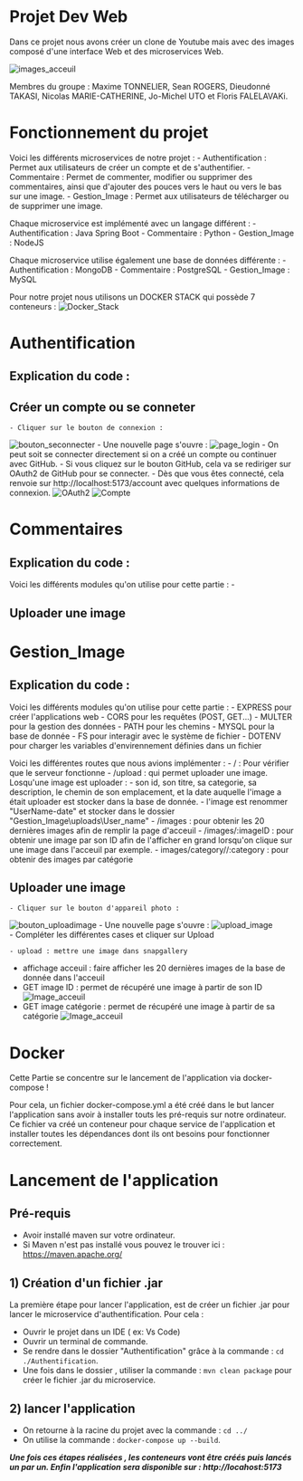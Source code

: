 # Projet Dev Web


Dans ce projet nous avons créer un clone de Youtube mais avec des images composé d'une interface Web et des microservices Web.

![images_acceuil](Z-images_explicatives\images_acceuil.png)

Membres du groupe : Maxime TONNELIER, Sean ROGERS, Dieudonné TAKASI, Nicolas MARIE-CATHERINE, Jo-Michel UTO et Floris FALELAVAKi.


# Fonctionnement du projet


Voici les différents microservices de notre projet :
    - Authentification : Permet aux utilisateurs de créer un compte et de s'authentifier.
    - Commentaire : Permet de commenter, modifier ou supprimer des commentaires, ainsi que d'ajouter des pouces vers le haut ou vers le bas sur une image.
    - Gestion_Image : Permet aux utilisateurs de télécharger ou de supprimer une image.

Chaque microservice est implémenté avec un langage différent :
    - Authentification : Java Spring Boot
    - Commentaire : Python
    - Gestion_Image : NodeJS

Chaque microservice utilise également une base de données différente :
    - Authentification : MongoDB
    - Commentaire : PostgreSQL
    - Gestion_Image : MySQL

Pour notre projet nous utilisons un DOCKER STACK qui possède 7 conteneurs : 
![Docker_Stack](Z-images_explicatives\Docker_Stack.png)


# Authentification


## Explication du code :



## Créer un compte ou se conneter

    - Cliquer sur le bouton de connexion : 
![bouton_seconnecter](Z-images_explicatives\bouton_seconnecter.png)
    - Une nouvelle page s'ouvre :
![page_login](Z-images_explicatives\page_login.png) 
    - On peut soit se connecter directement si on a créé un compte ou continuer avec GitHub.
    - Si vous cliquez sur le bouton GitHub, cela va se rediriger sur OAuth2 de GitHub pour se connecter.
    - Dès que vous êtes connecté, cela renvoie sur http://localhost:5173/account avec quelques informations de connexion.
![OAuth2](Z-images_explicatives\redirection_OAuth2_GitHub.png)
![Compte](Z-images_explicatives\compte_connecte.png)


# Commentaires


## Explication du code :

Voici les différents modules qu'on utilise pour cette partie :
    - 

## Uploader une image


# Gestion_Image


## Explication du code :

Voici les différents modules qu'on utilise pour cette partie : 
    - EXPRESS pour créer l'applications web 
    - CORS pour les requêtes (POST, GET...) 
    - MULTER pour la gestion des données
    - PATH pour les chemins
    - MYSQL pour la base de donnée
    - FS pour interagir avec le système de fichier 
    - DOTENV pour charger les variables d'envirennement définies dans un fichier

Voici les différentes routes que nous avions implémenter :
    - / : Pour vérifier que le serveur fonctionne
    - /upload : qui permet uploader une image. 
    Losqu'une image est uploader :
        - son id, son titre, sa categorie, sa description, le chemin de son emplacement, et la date auquelle l'image a était uploader est stocker dans la base de donnée.
        - l'image est renommer "UserName-date" et stocker dans le dossier "Gestion_Image\uploads\User_name"
    - /images : pour obtenir les 20 dernières images afin de remplir la page d'acceuil
    - /images/:imageID : pour obtenir une image par son ID afin de l'afficher en grand lorsqu'on clique sur une image dans l'acceuil par exemple.
    - images/category//:category : pour obtenir des images par catégorie

## Uploader une image

    - Cliquer sur le bouton d'appareil photo :
![bouton_uploadimage](Z-images_explicatives\bouton_uploadimage.png)
    - Une nouvelle page s'ouvre :
![upload_image](Z-images_explicatives\upload_image.png)   
    - Compléter les différentes cases et cliquer sur Upload

    
    - upload : mettre une image dans snapgallery
 - affichage acceuil : faire afficher les 20 dernières images de la base de donnée dans l'acceuil
 - GET image ID : permet de récupéré une image à partir de son ID
 ![Image_acceuil](Z-images_explicatives\images_acceuil.png)
 - GET image catégorie : permet de récupéré une image à partir de sa catégorie
 ![Image_acceuil](Z-images_explicatives\images_categorie.png)


# Docker


Cette Partie se concentre  sur le lancement de l'application via docker-compose !

Pour cela, un fichier docker-compose.yml a été créé dans le but lancer l'application sans avoir à installer touts les pré-requis sur notre ordinateur. Ce fichier va créé un conteneur pour chaque service de l'application et installer toutes les dépendances dont ils  ont besoins pour fonctionner correctement.


# Lancement de l'application 


## Pré-requis 

- Avoir installé maven sur votre ordinateur.
- Si Maven n'est pas installé vous pouvez le trouver ici : https://maven.apache.org/

## 1) Création d'un fichier .jar

La première étape pour lancer l'application, est de créer un fichier .jar pour lancer le microservice d'authentification.
Pour cela :

- Ouvrir le projet dans un IDE ( ex: Vs Code)
- Ouvrir un terminal de commande.
- Se rendre dans le dossier "Authentification" grâce à la commande : `cd ./Authentification`.
- Une fois dans le dossier , utiliser la commande : `mvn clean package` pour créer le fichier .jar du microservice.

## 2) lancer l'application 

- On retourne à la racine du projet avec la commande : `cd ../`
- On utilise la commande : `docker-compose up --build`.

 
<b><i>Une fois ces étapes réalisées , les conteneurs vont être créés puis lancés un par un. Enfin l'application sera disponible sur : http://locahost:5173</i></b>
